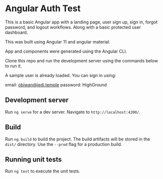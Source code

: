 # Angular Auth Test

This is a basic Angular app with a landing page, user sign up, sign in, forgot password, and logout workflows. Along with a basic protected user dashboard.

This was built using Angular 11 and angular material.

App and components were generated using the Angular CLI.

Clone this repo and run the development server using the commands below to run it.

A sample user is already loaded. You can sign in using:

email: obiwan@jedi.temple
password: HighGround

## Development server

Run `ng serve` for a dev server. Navigate to `http://localhost:4200/`.

## Build

Run `ng build` to build the project. The build artifacts will be stored in the `dist/` directory. Use the `--prod` flag for a production build.

## Running unit tests

Run `ng test` to execute the unit tests.
